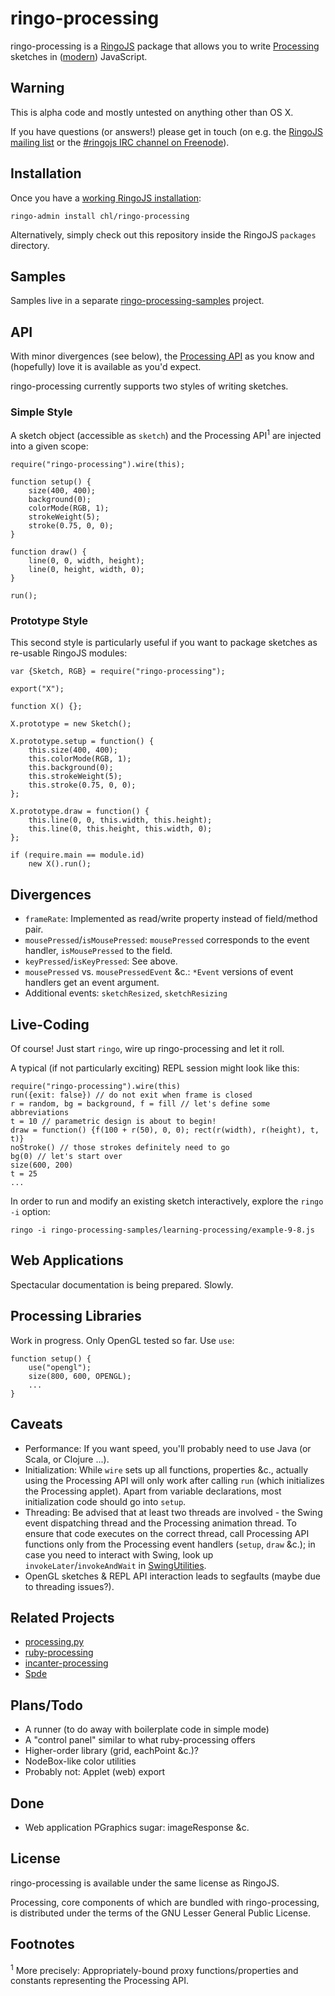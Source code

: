 # ringo-processing

ringo-processing is a [RingoJS](http://ringojs.org/) package that allows you to write [Processing](http://www.processing.org/) sketches in ([modern](https://developer.mozilla.org/en/New_in_JavaScript_1.8)) JavaScript.

## Warning

This is alpha code and mostly untested on anything other than OS X.

If you have questions (or answers!) please get in touch (on e.g. the [RingoJS mailing list](http://groups.google.com/group/ringojs) or the [#ringojs IRC channel on Freenode](irc://irc.freenode.net/ringojs)).

## Installation

Once you have a [working RingoJS installation](http://github.com/ringo/ringojs#readme):

    ringo-admin install chl/ringo-processing

Alternatively, simply check out this repository inside the RingoJS `packages` directory.

## Samples

Samples live in a separate [ringo-processing-samples](http://github.com/chl/ringo-processing-samples) project.

## API

With minor divergences (see below), the [Processing API](http://www.processing.org/reference/) as you know and (hopefully) love it is available as you'd expect.

ringo-processing currently supports two styles of writing sketches.

### Simple Style

A sketch object (accessible as `sketch`) and the Processing API<sup>1</sup> are injected into a given scope:

    require("ringo-processing").wire(this);

    function setup() {
        size(400, 400);
        background(0);
        colorMode(RGB, 1);
        strokeWeight(5);
        stroke(0.75, 0, 0);
    }

    function draw() {
        line(0, 0, width, height);
        line(0, height, width, 0);
    }
    
    run();

### Prototype Style

This second style is particularly useful if you want to package sketches as re-usable RingoJS modules:

    var {Sketch, RGB} = require("ringo-processing");

    export("X");

    function X() {};

    X.prototype = new Sketch();

    X.prototype.setup = function() {
        this.size(400, 400);
        this.colorMode(RGB, 1);
        this.background(0);
        this.strokeWeight(5);
        this.stroke(0.75, 0, 0);
    };

    X.prototype.draw = function() {
        this.line(0, 0, this.width, this.height);
        this.line(0, this.height, this.width, 0);
    };

    if (require.main == module.id)
        new X().run();

## Divergences

- `frameRate`: Implemented as read/write property instead of field/method pair.
- `mousePressed`/`isMousePressed`: `mousePressed` corresponds to the event handler, `isMousePressed` to the field.
- `keyPressed`/`isKeyPressed`: See above.
- `mousePressed` vs. `mousePressedEvent` &c.: `*Event` versions of event handlers get an event argument.
- Additional events: `sketchResized`, `sketchResizing`

## Live-Coding

Of course! Just start `ringo`, wire up ringo-processing and let it roll.

A typical (if not particularly exciting) REPL session might look like this:

    require("ringo-processing").wire(this)
    run({exit: false}) // do not exit when frame is closed
    r = random, bg = background, f = fill // let's define some abbreviations
    t = 10 // parametric design is about to begin!
    draw = function() {f(100 + r(50), 0, 0); rect(r(width), r(height), t, t)}
    noStroke() // those strokes definitely need to go
    bg(0) // let's start over
    size(600, 200)
    t = 25
    ...

In order to run and modify an existing sketch interactively, explore the `ringo` `-i` option:

    ringo -i ringo-processing-samples/learning-processing/example-9-8.js

## Web Applications

Spectacular documentation is being prepared. Slowly.

## Processing Libraries

Work in progress. Only OpenGL tested so far. Use `use`:

    function setup() {
        use("opengl");
        size(800, 600, OPENGL);
        ...
    }

## Caveats

- Performance: If you want speed, you'll probably need to use Java (or Scala, or Clojure ...).
- Initialization: While `wire` sets up all functions, properties &c., actually using the Processing API will only work after calling `run` (which initializes the Processing applet). Apart from variable declarations, most initialization code should go into `setup`.
- Threading: Be advised that at least two threads are involved - the Swing event dispatching thread and the Processing animation thread. To ensure that code executes on the correct thread, call Processing API functions only from the Processing event handlers (`setup`, `draw` &c.); in case you need to interact with Swing, look up `invokeLater`/`invokeAndWait` in [SwingUtilities](http://java.sun.com/javase/6/docs/api/javax/swing/SwingUtilities.html).
- OpenGL sketches & REPL API interaction leads to segfaults (maybe due to threading issues?).

## Related Projects

- [processing.py](https://github.com/jdf/processing.py)
- [ruby-processing](https://github.com/jashkenas/ruby-processing)
- [incanter-processing](http://data-sorcery.org/2009/08/30/processing-intro/)
- [Spde](http://technically.us/spde/About)

## Plans/Todo

- A runner (to do away with boilerplate code in simple mode)
- A "control panel" similar to what ruby-processing offers
- Higher-order library (grid, eachPoint &c.)?
- NodeBox-like color utilities
- Probably not: Applet (web) export

## Done

- Web application PGraphics sugar: imageResponse &c.

## License

ringo-processing is available under the same license as RingoJS.

Processing, core components of which are bundled with ringo-processing, is distributed under the terms of the GNU Lesser General Public License.

## Footnotes

<sup>1</sup> More precisely: Appropriately-bound proxy functions/properties and constants representing the Processing API.
